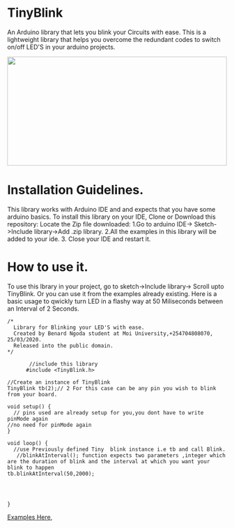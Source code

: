 # TinyBlink
An Arduino library that lets you blink your Circuits with ease. 
This is a lightweight library that helps you overcome the redundant codes to switch on/off LED'S in your arduino projects.
  <p float="center">
  <img src="https://github.com/bensalcie/Agri-Sasa/blob/master/IEEE%20MADC%202019%20FILES/Sccreenshots/arduino.png" width="100%" height="250" />
  </p>

# Installation Guidelines.
This library works with Arduino IDE and and expects that you have some arduino basics.
To install this library on your IDE, Clone or Download this repository:
Locate the Zip file downloaded:
1.Go to arduino IDE-> Sketch->Include library->Add .zip library.
2.All the examples in this library will be added to your ide.
3. Close your IDE and restart it.

# How to use it.
To use this lbrary in your project, go to sketch->Include library-> Scroll upto TinyBlink.
Or you can use it from the examples already existing.
Here is a basic usage to qwickly turn LED in a flashy way at 50 Miliseconds between an Interval of 2 Seconds.


    /*
      Library for Blinking your LED'S with ease.
      Created by Benard Ngoda student at Moi University,+254704808070, 25/03/2020.
      Released into the public domain.
    */

           //include this library
          #include <TinyBlink.h>

    //Create an instance of TinyBlink 
    TinyBlink tb(2);// 2 For this case can be any pin you wish to blink from your board.

    void setup() {
      // pins used are already setup for you,you dont have to write pinMode again
    //no need for pinMode again
    }

    void loop() {
      //use Previously defined Tiny  blink instance i.e tb and call Blink.
       //blinkAtInterval(); function expects two parameters ,integer which are the duration of blink and the interval at which you want your blink to happen
    tb.blinkAtInterval(50,2000);




    }

[Examples Here](https://github.com/bensalcie/Agri-Sasa/blob/master/IEEE%20MADC%202019%20FILES/Agrisasa.apk),
